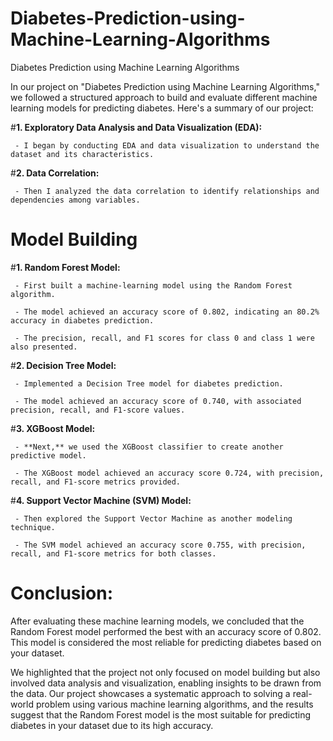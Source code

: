 # Diabetes-Prediction-using-Machine-Learning-Algorithms

Diabetes Prediction using Machine Learning Algorithms

In our project on "Diabetes Prediction using Machine Learning Algorithms," we followed a structured approach to build and evaluate different machine learning models for predicting diabetes. Here's a summary of our project:

#**1. Exploratory Data Analysis and Data Visualization (EDA):**

     - I began by conducting EDA and data visualization to understand the dataset and its characteristics.

#**2. Data Correlation:**

     - Then I analyzed the data correlation to identify relationships and dependencies among variables.

# Model Building     

#**1. Random Forest Model:**

     - First built a machine-learning model using the Random Forest algorithm.
     
     - The model achieved an accuracy score of 0.802, indicating an 80.2% accuracy in diabetes prediction.
     
     - The precision, recall, and F1 scores for class 0 and class 1 were also presented.

#**2. Decision Tree Model:**

     - Implemented a Decision Tree model for diabetes prediction.
     
     - The model achieved an accuracy score of 0.740, with associated precision, recall, and F1-score values.

#**3. XGBoost Model:**

     - **Next,** we used the XGBoost classifier to create another predictive model.
     
     - The XGBoost model achieved an accuracy score 0.724, with precision, recall, and F1-score metrics provided.

#**4. Support Vector Machine (SVM) Model:**

     - Then explored the Support Vector Machine as another modeling technique.
     
     - The SVM model achieved an accuracy score 0.755, with precision, recall, and F1-score metrics for both classes.

# Conclusion:

After evaluating these machine learning models, we concluded that the Random Forest model performed the best with an accuracy score of 0.802.
This model is considered the most reliable for predicting diabetes based on your dataset.

We highlighted that the project not only focused on model building but also involved data analysis and visualization, enabling insights to be drawn from the data.
Our project showcases a systematic approach to solving a real-world problem using various machine learning algorithms, and the results suggest that the Random Forest model is the most suitable for predicting diabetes in your dataset due to its high accuracy.



